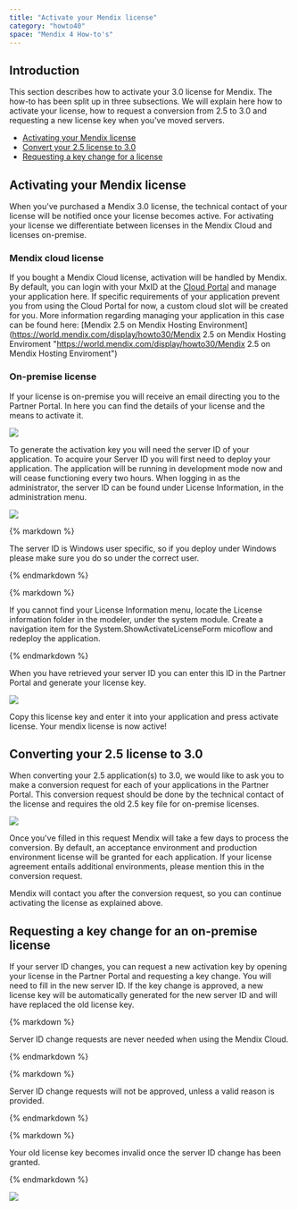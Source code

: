```yaml
---
title: "Activate your Mendix license"
category: "howto40"
space: "Mendix 4 How-to's"
---
```

## Introduction

This section describes how to activate your 3.0 license for Mendix. The how-to has been split up in three subsections. We will explain here how to activate your license, how to request a conversion from 2.5 to 3.0 and requesting a new license key when you've moved servers.

*   [Activating your Mendix license](activate-your-mendix-license)
*   [Convert your 2.5 license to 3.0](activate-your-mendix-license)
*   [Requesting a key change for a license](activate-your-mendix-license)

## Activating your Mendix license

When you've purchased a Mendix 3.0 license, the technical contact of your license will be notified once your license becomes active. For activating your license we differentiate between licenses in the Mendix Cloud and licenses on-premise.

### Mendix cloud license

If you bought a Mendix Cloud license, activation will be handled by Mendix. By default, you can login with your MxID at the [Cloud Portal](https://cloud.mendix.com/) and manage your application here. If specific requirements of your application prevent you from using the Cloud Portal for now, a custom cloud slot will be created for you. More information regarding managing your application in this case can be found here: [Mendix 2.5 on Mendix Hosting Environment](https://world.mendix.com/display/howto30/Mendix 2.5 on Mendix Hosting Enviroment "https://world.mendix.com/display/howto30/Mendix 2.5 on Mendix Hosting Enviroment")

### On-premise license

If your license is on-premise you will receive an email directing you to the Partner Portal. In here you can find the details of your license and the means to activate it.

![](attachments/2621647/2752950.png)

To generate the activation key you will need the server ID of your application. To acquire your Server ID you will first need to deploy your application. The application will be running in development mode now and will cease functioning every two hours. When logging in as the administrator, the server ID can be found under License Information, in the administration menu.

![](attachments/2621647/2752949.png)

<div class="alert alert-warning">{% markdown %}

The server ID is Windows user specific, so if you deploy under Windows please make sure you do so under the correct user.

{% endmarkdown %}</div><div class="alert alert-warning">{% markdown %}

If you cannot find your License Information menu, locate the License information folder in the modeler, under the system module. Create a navigation item for the System.ShowActivateLicenseForm micoflow and redeploy the application.

{% endmarkdown %}</div>

When you have retrieved your server ID you can enter this ID in the Partner Portal and generate your license key.

![](attachments/2621647/2752924.png)

Copy this license key and enter it into your application and press activate license. Your mendix license is now active!

## Converting your 2.5 license to 3.0

When converting your 2.5 application(s) to 3.0, we would like to ask you to make a conversion request for each of your applications in the Partner Portal. This conversion request should be done by the technical contact of the license and requires the old 2.5 key file for on-premise licenses.

![](attachments/2621647/2752948.png)

Once you've filled in this request Mendix will take a few days to process the conversion. By default, an acceptance environment and production environment license will be granted for each application. If your license agreement entails additional environments, please mention this in the conversion request.

Mendix will contact you after the conversion request, so you can continue activating the license as explained above.

## Requesting a key change for an on-premise license

If your server ID changes, you can request a new activation key by opening your license in the Partner Portal and requesting a key change. You will need to fill in the new server ID. If the key change is approved, a new license key will be automatically generated for the new server ID and will have replaced the old license key.

<div class="alert alert-info">{% markdown %}

Server ID change requests are never needed when using the Mendix Cloud.

{% endmarkdown %}</div><div class="alert alert-warning">{% markdown %}

Server ID change requests will not be approved, unless a valid reason is provided.

{% endmarkdown %}</div><div class="alert alert-warning">{% markdown %}

Your old license key becomes invalid once the server ID change has been granted.

{% endmarkdown %}</div>

![](attachments/2621647/2752925.png)